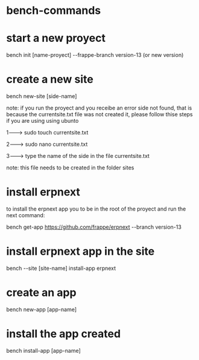 # bench-commands

# start a new proyect 
bench init [name-proyect] --frappe-branch version-13  (or new version)

# create a new site
bench new-site [side-name]

note: if you run the proyect and you receibe an error side not found, that is because the currentsite.txt file was not created it, please follow thise steps
if you are using using ubunto

1---> sudo touch currentsite.txt

2---> sudo nano currentsite.txt

3---> type the name of the side in the file currentsite.txt


note: this file needs to be created in the folder sites


# install erpnext 
to install the erpnext app you to be in the root of the proyect and run the next command:

bench get-app https://github.com/frappe/erpnext --branch version-13


# install erpnext app in the site

bench --site [site-name] install-app erpnext


# create an app
bench new-app [app-name]

# install the app created
bench install-app [app-name]


